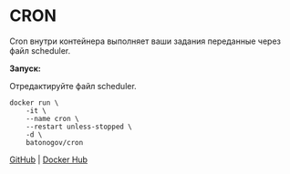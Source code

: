 # CRON

Cron внутри контейнера выполняет ваши задания переданные через файл scheduler.

**Запуск:**

Отредактируйте файл scheduler.

```
docker run \
    -it \
    --name cron \
    --restart unless-stopped \
    -d \
    batonogov/cron
```

[GitHub](https://github.com/batonogov/cron) | 
[Docker Hub](https://hub.docker.com/repository/docker/batonogov/cron)
